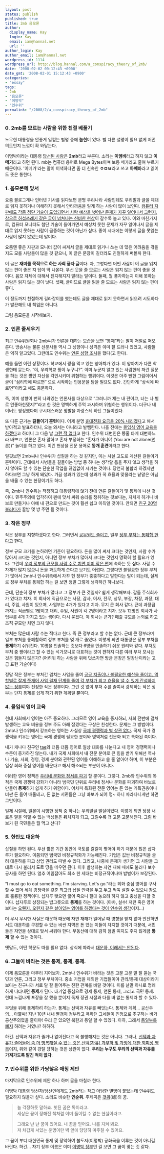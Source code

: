```yaml
---
layout: post
status: publish
published: true
title: 2mb 음모론
author:
  display_name: Kay
  login: Kay
  email: iam@hannal.net
  url: ''
author_login: Kay
author_email: iam@hannal.net
wordpress_id: 1114
wordpress_url: http://blog.hannal.com/a_conspiracy_theory_of_2mb/
date: '2008-02-02 00:12:43 +0900'
date_gmt: '2008-02-01 15:12:43 +0900'
categories:
- "essay"
tags:
- 2mb
- "음모론"
- "이명박"
- "인수위"
permalink: "/2008/2/a_conspiracy_theory_of_2mb"
---
```

<h3>0. 2mb를 모르는 사람을 위한 친절 베풀기</h3>
<p>노무현 대통령을 안좋게 일컫는 별명 중에 <strong>놈현</strong>이 있다. 별 다른 설명이 필요 없게 어떤 의도인지 느낌이 확 와닿는다.</p>
<p>이명박이라는 대통령 <a href="http://search.daum.net/cgi-bin/nsp/search.cgi?nil_suggest=btn&amp;nil_ch=&amp;rtupcoll=&amp;w=tot&amp;q=%C0%CC%B8%ED%B9%DA+%B4%E7%BC%B1%C0%CE+%B4%E7%BC%B1%C0%DA">당선된 사람</a>은 <strong>2mb</strong>라고 부른다. 소리는 <strong>이엠비</strong>라고 하지 않고 <strong>이메가</strong>라고 하면 된다. mb는 컴퓨터 용어로 Mega Bytes이며 보통 메가라고 줄여 부르기 때문이다. '이메가'라는 말이 어색하다면 좀 더 친숙한 <strong>ㅇㅁㅂ</strong>라고 쓰고 <strong>아메바</strong>라고  읽어도 뜻은 통한다.</p>
<h3>1. 음모론에 앞서</h3>
<p>요즘 블로그계나 인터넷 기사를 읽다보면 분명 우리나라 사람인데도 우리말과 글을 제대로 읽지 못하거나 이해하지 못해서 안타까움을 일게 하는 사람이 많이 보인다. <a href="http://blog.hannal.com/540/">컴퓨터 자판에도 각종 첨단 기술이 도입되면서 사람 예상을 벗어난 문제가 자꾸 일어나서 그런지, 참으로 허섭쓰레기 같은 글이 넘쳐나는 신비한 현상</a>이 갈수록 늘고 있다. 이와 마찬가지로, 컴퓨터 모니터도 첨단 기술이 들어가면서 예상치 못한 문제가 자꾸 일어나서 글을 제대로 읽지 못하는 사람이 급증하는 것이 아닌가 싶다. 종이 시대에는 이렇게 글을 못읽는 사람이 많지 않았는데 말이다.</p>
<p>요즘엔 좋은 자판과 모니터 값이 싸져서 글을 제대로 읽거나 쓰는 데 많은 어려움을 겪을지도 모를 사람들이 많을 것 같으니, 이 글은 문장이 길더라도 친절하게 써볼까 한다.</p>
<p>이 글은 <strong>재미를 목적으로 하는 사회 풍자 글</strong>이다. 자, 그렇다면 어떤 사람이 이 글을 읽지 않는 편이 좋은 지 답이 딱 나온다. 우선 웃을 줄 모르는 사람은 읽지 않는 편이 좋을 것이다. 음모 자체에 대해서 진지해지지 말라는 말이다. 둘째, 뭘 풍자하는지 이해 못하는 사람은 읽지 않는 것이 낫다. 셋째, 글이므로 글을 읽을 줄 모르는 사람은 읽지 않는 편이 좋다.</p>
<p>이 정도까지 친절하게 길라잡이를 했는데도 글을 제대로 읽지 못하면서 읽으려 시도하다가 발끈해도 내 책임은 아니다.</p>
<p>그럼 음모론을 시작해보자.</p>
<h3>2. 언론 줄세우기</h3>
<p>최근 인수위원회나 2mb씨가 언론을 대하는 모습을 보면 “통제”라는 말이 저절로 떠오른다. 방송사는 물론 신문사들 역시 그 성향이나 성격은 이미 잘 드러나 있었고, 사람들은 익히 알고있다. 그런데도 인수위는 <a href="http://news.media.daum.net/society/media/200801/16/mediatoday/v19621599.html">언론 성향 조사</a>을 했다(고 한다).</p>
<p>예를 들면 이런 상황이다. 학교에서 짱을 먹고 있는 양아치가 있다. 이 양아치가 다른 학생한테 묻는다. “야, 우리학교 짱이 누구냐?”. 이미 누군지 알고 있는 사람한테 저런 질문을 하는 것은 짱인 자신을 각인시키며 위협하는 행위이다. 이것은 아주 뻔한 그림이어서 굳이 “심리학에 따르면” 으로 시작하는 인용문을 담을 필요도 없다. 간단하게 “상식에 따르면”이라고 해도 충분하다.</p>
<p>즉, 이미 성향이 뻔히 나와있는 언론사를 대상으로 “그러니까 쟤는 내 편이고, 너는 나 별로 안좋아한댔지?”라고 한 것은 명백하게 주먹 과시하며 위협하는 행위이다. 더구나 네이버도 평정했다며 구시대스러운 망발을 자랑스레 하던 그들이었다.</p>
<p>또 다른 근거는 <strong>길들이기 훈련</strong>이다. 어제 분명 <a href="http://news.media.daum.net/economic/industry/200801/30/seoul/v19797761.html">휴대전화 요금을 20% 내리겠다</a>고 해서 받아적고 발표하더니, 오늘 와서는 아니라고 발뺌한다. 나흘 전에는 <a href="http://news.media.daum.net/society/others/200801/29/newsis/v19784399.html">몰입식 영어 교육을 하겠다</a>고 하더니 그 다음 날 <a href="http://news.media.daum.net/society/education/200801/28/nocut/v19776535.html">그런 적 없다</a>고 한다. 인수위 대변인은 똥줄 타게 대변하느라 바쁘고, 언론은 혼자 말하고 혼자 부정하는 “혼자가 아니야 (You are not alone(언론))” 놀이를 하고 있다. 이런 현상을 전문 용어로 <strong>똥개 훈련</strong>이라고 한다.</p>
<p>얼핏보면 2mb씨나 인수위가 삽질을 하는 것 같지만, 이는 사실 고도로 계산된 길들이기 훈련이다. 군대에서 사병들을 길들이는 방법 중 하나는 생각할 틈을 주지 않고 생각을 하지 않아도 할 수 있는 단순한 작업을 끊임없이 시키는 것이다. 당연히 불합리 하겠지만 하다보면 그냥 하게 돼있다. 가끔 성과가 있는데 성과가 꼭 효율과 맞물리는 낱말은 아님을 배울 수 있는 현장이기도 하다.</p>
<p>즉, 2mb나 인수위는 작정하고 대통령직에 앉기 전에 언론 길들이기 및 통제에 나선 것이다. 민주주의에 입각하여 펜에 맞서 싸워 승리를 쟁취하는 것보다는, 지치게 하거나 바보로 만들거나 아예 내 편으로 만드는 것이 훨씬 쉽고 이득일 것이다. 안되면 <a href="http://news.media.daum.net/politics/administration/200712/27/viewsn/v19399744.html">친구 20명 불러다가</a> 꿀밤 몇 방 주면 될 것이다.</p>
<h3>3. 작은 정부</h3>
<p>작은 정부를 지향하겠다고 한다. 그러면서 <a href="http://news.media.daum.net/politics/assembly/200801/18/hankooki/v19663156.html">공무원도 줄이고</a>, 일부 <a href="http://news.media.daum.net/politics/assembly/200801/31/YTN/v19827068.html">정부 부처는 통폐합 한다</a>고 한다.</p>
<p>정부 규모 크기를 논하려면 기준이 필요하다. 돈을 많이 써서 크다는 것인지, 사람 수가 많아서 크다는 것인지, 아니면 정부 부처가 많아서 크다는 것인지 명확히 할 필요가 있다. 그런데 <a href="http://www.breaknews.com/new/sub_read.html?uid=76795&amp;section=section1">우리 정부의 규모를 사람 수로 치면 이미 작은 편</a>에 속하는 듯 싶다. 사람 수 자체가 많지 않으니 돈을 과도하게 쓴다고 보기도 어렵다. 그렇다면 불필요한 정부 부처가 많아서 2mb나 인수위측에서 자꾸 현 정부가 뚱뚱하다고 말한다는 말이 되는데, 실제로 정부 부처를 통폐합 하는 걸 보면 정말 그렇게 생각하긴 하나보다.</p>
<p>근데, 단순히 정부 부처가 많다고 그 정부가 큰 것일까? 쉽게 생각해보자. 갑돌 주식회사가 있다고 치자. 이 회사에 직급으로는 사장, 감사, 이사, 전무, 상무, 부장, 차장, 과장, 대리, 주임, 사원이 있으며, 사업부는 4개가 있다고 치자. 무지 큰 회사 같다. 근데 과장급까지는 직급별로 1명이고 대리, 주임, 사원이 각 2명이라고 치자. 모두 12명인 회사가 사업부를 4개 가지고 있는 셈이다. 다시 묻겠다. 이 회사는 큰가? 매출 규모를 논외로 하고 조직 규모만 치면 크지 않다.</p>
<p>부처는 많은데 사람 수는 적다고 한다. 즉 큰 정부라고 할 수는 없다. 근데 큰 정부라며 일부 부처를 통폐합하여 정부 부처를 몇 개로 줄였다. 이렇게 되면 대통령은 정부 부처를 <strong>통제</strong>하기 쉬워진다. 10명을 인솔하는 것보다 6명을 인솔하기 쉬운 원리와 같다. 부처도 부처 중 짱이라고 할 수 있는 석가모니로 대표하는 것이 편하지 다른 여러 부처 모시는 것은 힘들지 않은가? (어려워 하는 사람을 위해 덧쓰자면 방금 문장은 말장난이라는 고급 표현 기술이다)</p>
<p>정말 작은 정부는 부처간 겹치는 사업을 줄여 <a href="http://news.media.daum.net/politics/others/200801/25/ohmynews/v19743209.html">공공 지출이나 불필요한 예산을 줄이고, 역할별로 잘게 쪼개어 사업 결재 단계를 줄여 각 부처가 최고 효율을 낼 수 있게 간섭하지 않는 정부</a>여야 진정한 작은 정부이다. 그런 것 없이 부처 수를 줄여서 강제하는 작은 정부는 단지 통제를 쉽게 하기 위한 계획일 뿐이다.</p>
<h3>4. 몰입식 영어 교육</h3>
<p>현대 사회에서 영어는 아주 중요하다. 그러므로 영어 교육을 중시하되, 사회 전반에 걸쳐 발생하는 교육 비용을 정부 주도 아래 잡겠다는 구상은 찬성한다. 문제는 그 방법이다. 2mb나 인수위에서 강조하는 영어는 사실상 <a href="http://news.media.daum.net/society/education/200802/01/nocut/v19830550.html">국제 경쟁력과 별 상관 없다</a>. 국제 국가 경쟁력을 키우는 영어는 국제 경쟁에 필요한 분야와 영역처럼 전문화 되고 특화된 쪽이다.</p>
<p>내가 캐나다 친구인 <a href="http://www.seasonalnomad.com">tae</a>와 더듬 더듬 영어로 일상 대화를 나눈다고 내 영어 경쟁력이나 수준이 증가하진 않는다. 내가 국제 사회에서 내 전문 분야로 큰 힘을 받기 위해선 역사나 기술, 사회, 경영, 경제 분야와 관련된 영어를 이해하고 쓸 줄 알아야 하며, 이 부분은 일상 회화 중심 영어를 배운다고 해서 해소되는 부분이 아니다.</p>
<p>이러한 영어 정책은 <a href="http://news.media.daum.net/economic/industry/200801/29/moneytoday/v19791232.html">우리네 문화와 정서를 파괴</a> 할 뿐이다. 그렇다. 2mb와 인수위의 목적은 국제 경쟁력 강화가 아니라 범국민 단위로 우리네 정서나 문화를 파괴하여 바보로 만들어 <strong>통제</strong>하기 쉽게 하기 위함이다. 어차피 특화된 전문 영어는 돈 있는 기득권층이나 비싼 돈 들여 배울테고, 돈 없는 서민들은 그냥 바보가 되어 멍~ 하니 따라다니게만 하면 그만이다.</p>
<p>일제 시절에, 일본이 시행한 정책 중 하나는 우리말글 말살이었다. 이렇게 되면 당장 새로운 말을 익힐 수 없는 백성들은 뒤처지게 되고, 그럴수록 더 고분 고분해진다. 그럼 바보가 된 국민들은 뭘 먹고 산다?</p>
<h3>5. 한반도 대운하</h3>
<p>삽질을 하면 된다. 우선 짧은 기간 동안에 국토를 갈갈이 찢어야 하기 때문에 많은 삽자루가 필요하다. 이쯤되면 범국민 비정규직화가 가능해진다. 기업은 값싼 비정규직을 굴려 대운하를 파고 상업 권리도 따낼 수 있다. 그리고, 나중에 문제가 생기면 그 사람들 그대로 다시 불러서 도로 땅을 메우면 된다. 이후 발생하는 자연 재해 때에도 불러다 보수 공사를 하면 된다. 얼추 어림잡아도 최소 한 세대는 비정규직이나마 밥벌이가 보장된다.</p>
<p>“I must go to eat something. I'm starving. Let's go.”라는 회화 중심 영어를 구사할 수 있어 세계 경쟁력을 갖춘 최고급 삽질 인력을 두고 두고 먹여 살릴 수 있으니 참으로 훌륭한 정책이다. 삽자루 뺏으면 굶어 죽으니 절대 놓으려 하지 않고 충성을 다할 것이다. 삽자루로 상징되는 밥그릇으로 <strong>통제</strong>를 하는 것이다. (아차, 실수! 저런 죽은 영어 보다는 <a href="http://news.media.daum.net/politics/others/200801/30/hani/v19811603.html">오뤤지, 오린지 같은 살아있는 영어를 하겠다는 것이 인수위 생각</a>이지...)</p>
<p>더 무시 무시한 사실은 대운하 때문에 자연 재해가 일어날 때 영향을 받지 않아 안전하면서도 대운하를 구경할 수 있는 비싼 지역은 돈 있는 이들이 차지할 것이기 때문에, 서민들은 자연을 상대로 맞서 싸워야 한다. 부동산에 대해 감히 덤빌 여지도 주지 않게끔 <strong>통제</strong> 할 수 있는 것이다.</p>
<p>옛말도, 어떤 학문도 따를 필요 없다. 상식에 따라서 <a href="http://news.media.daum.net/economic/estate/200802/01/akn/v19831108.html">대운하, 이래서는 안된다</a>.</p>
<h3>6. 그들이 바라는 것은 통제, 통제, 통제.</h3>
<p>이제 음모론을 마무리 지어보자. 2mb나 인수위가 바라는 것은 고분 고분 말 잘 듣는 국민과 언론, 그리고 정부 부처이다. 중소 기업을 제외한 기업들이야 관리/통제 대상이라기 보다는 친구니까 서로 말 잘 들어주는 친한 관계를 바랄 것이다. 이를 낱말 하나로 명쾌하게 나타내면 <strong>통제</strong>가 된다. 대기업 중심으로 경제 통제, 언론 통제, 그리고 국민 통제. 현대 느낌나게 포장을 잘 했을 뿐이지 독재 정권 시절과 다를 바 없는 통제라 할 수 있다.</p>
<p>무엇을 위해 통제하려 하는가. 통제는 선택과 자유를 빼앗는다. 통제와 계획... 공산주의... 아뿔싸! 지난 10년 내내 빨갱이 정부라고 욕하던 그네들이 진정으로 추구하는 바가 공산주의였을 줄이야! 우리 곧 있으면 북한과 통일 할 수 있겠다. 아하, 그래서 <a href="http://tvnews.media.daum.net/part/politicstv/200801/21/ytni/v19683165.html">통일부를 폐지</a> 하려는 거였나? 하하하.</p>
<p>하긴. 선택과 자유가 줄거나 없어진다고 꼭 불행해지는 것은 아니다. 그러나, <a href="http://www.yes24.com/Goods/FTGoodsView.aspx?goodsNo=1792683">선택과 자유가 줄어들어 좀 더 행복해질 수 있는 것은 선택(자유) 과부하 및 과잉에 대한 회피성 행복</a>이지, 위와 같이 강탈 당하는 것은 상관이 없다. <strong>우리는 누구도 우리의 선택과 자유를 가져가도록 맡긴 적이 없다</strong>.</p>
<h3>7. 인수위를 위한 가당찮은 애칭 제안</h3>
<p>마지막으로 인수위에 제안 하나 하며 글을 마칠까 한다.</p>
<p>이명박 대통령 당선자/당선인에게도 2mb라는 작고 아담한 별명이 붙었는데 인수위도 필요하지 않을까 싶다. 소리도 비슷한 <strong>인순위</strong>. 주제곡은 <a href="http://krdic.daum.net/dickr//search_result_total.do?q=%B0%CD%C0%A7">것위</a>(蚓)의 꿈.</p>
<blockquote><p>늘 걱정하듯 말하죠. 헛된 꿈은 독이라고.<br />
세상은 끝이 정해진 책처럼 이미 돌이킬 수 없는 현실이라고.</p>
<p>그래요 난 난 꿈이 있어요. 내 꿈을 믿어요. 나를 지켜 봐요.<br />
저 차갑게 서있는 운명이란 벽 앞에 당당히 마주칠 수 있어요.</p></blockquote>
<p>그 꿈이 부디 대한민국 통제 및 장악하여 불도저(이명박) 공화국을 이루는 것이 아니길 바란다. 하긴... 차기 정부 이름은 이미 <a href="http://news.media.daum.net/politics/others/200712/28/khan/v19421388.html">이명박 정부</a>인 걸 보면 그 꿈이 맞는 것 같다.</p>
